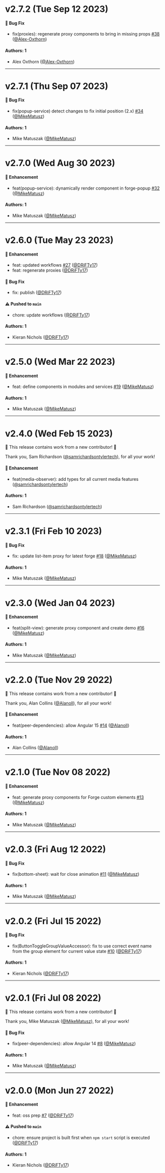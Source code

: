 # v2.7.2 (Tue Sep 12 2023)

#### 🐛 Bug Fix

- fix(proxies): regenerate proxy components to bring in missing props [#38](https://github.com/tyler-technologies-oss/forge-angular/pull/38) ([@Alex-Oxthorn](https://github.com/Alex-Oxthorn))

#### Authors: 1

- Alex Oxthorn ([@Alex-Oxthorn](https://github.com/Alex-Oxthorn))

---

# v2.7.1 (Thu Sep 07 2023)

#### 🐛 Bug Fix

- fix(popup-service) detect changes to fix initial position (2.x) [#34](https://github.com/tyler-technologies-oss/forge-angular/pull/34) ([@MikeMatusz](https://github.com/MikeMatusz))

#### Authors: 1

- Mike Matuszak ([@MikeMatusz](https://github.com/MikeMatusz))

---

# v2.7.0 (Wed Aug 30 2023)

#### 🚀 Enhancement

- feat(popup-service): dynamically render component in forge-popup [#32](https://github.com/tyler-technologies-oss/forge-angular/pull/32) ([@MikeMatusz](https://github.com/MikeMatusz))

#### Authors: 1

- Mike Matuszak ([@MikeMatusz](https://github.com/MikeMatusz))

---

# v2.6.0 (Tue May 23 2023)

#### 🚀 Enhancement

- feat: updated workflows [#27](https://github.com/tyler-technologies-oss/forge-angular/pull/27) ([@DRiFTy17](https://github.com/DRiFTy17))
- feat: regenerate proxies ([@DRiFTy17](https://github.com/DRiFTy17))

#### 🐛 Bug Fix

- fix: publish ([@DRiFTy17](https://github.com/DRiFTy17))

#### ⚠️ Pushed to `main`

- chore: update workflows ([@DRiFTy17](https://github.com/DRiFTy17))

#### Authors: 1

- Kieran Nichols ([@DRiFTy17](https://github.com/DRiFTy17))

---

# v2.5.0 (Wed Mar 22 2023)

#### 🚀 Enhancement

- feat: define components in modules and services [#19](https://github.com/tyler-technologies-oss/forge-angular/pull/19) ([@MikeMatusz](https://github.com/MikeMatusz))

#### Authors: 1

- Mike Matuszak ([@MikeMatusz](https://github.com/MikeMatusz))

---

# v2.4.0 (Wed Feb 15 2023)

:tada: This release contains work from a new contributor! :tada:

Thank you, Sam Richardson ([@samrichardsontylertech](https://github.com/samrichardsontylertech)), for all your work!

#### 🚀 Enhancement

- feat(media-observer): add types for all current media features ([@samrichardsontylertech](https://github.com/samrichardsontylertech))

#### Authors: 1

- Sam Richardson ([@samrichardsontylertech](https://github.com/samrichardsontylertech))

---

# v2.3.1 (Fri Feb 10 2023)

#### 🐛 Bug Fix

- fix: update list-item proxy for latest forge [#18](https://github.com/tyler-technologies-oss/forge-angular/pull/18) ([@MikeMatusz](https://github.com/MikeMatusz))

#### Authors: 1

- Mike Matuszak ([@MikeMatusz](https://github.com/MikeMatusz))

---

# v2.3.0 (Wed Jan 04 2023)

#### 🚀 Enhancement

- feat(split-view): generate proxy component and create demo [#16](https://github.com/tyler-technologies-oss/forge-angular/pull/16) ([@MikeMatusz](https://github.com/MikeMatusz))

#### Authors: 1

- Mike Matuszak ([@MikeMatusz](https://github.com/MikeMatusz))

---

# v2.2.0 (Tue Nov 29 2022)

:tada: This release contains work from a new contributor! :tada:

Thank you, Alan Collins ([@Alanoll](https://github.com/Alanoll)), for all your work!

#### 🚀 Enhancement

- feat(peer-dependencies): allow Angular 15 [#14](https://github.com/tyler-technologies-oss/forge-angular/pull/14) ([@Alanoll](https://github.com/Alanoll))

#### Authors: 1

- Alan Collins ([@Alanoll](https://github.com/Alanoll))

---

# v2.1.0 (Tue Nov 08 2022)

#### 🚀 Enhancement

- feat: generate proxy components for Forge custom elements [#13](https://github.com/tyler-technologies-oss/forge-angular/pull/13) ([@MikeMatusz](https://github.com/MikeMatusz))

#### Authors: 1

- Mike Matuszak ([@MikeMatusz](https://github.com/MikeMatusz))

---

# v2.0.3 (Fri Aug 12 2022)

#### 🐛 Bug Fix

- fix(bottom-sheet): wait for close animation [#11](https://github.com/tyler-technologies-oss/forge-angular/pull/11) ([@MikeMatusz](https://github.com/MikeMatusz))

#### Authors: 1

- Mike Matuszak ([@MikeMatusz](https://github.com/MikeMatusz))

---

# v2.0.2 (Fri Jul 15 2022)

#### 🐛 Bug Fix

- fix(ButtonToggleGroupValueAccessor): fix to use correct event name from the group element for current value state [#10](https://github.com/tyler-technologies-oss/forge-angular/pull/10) ([@DRiFTy17](https://github.com/DRiFTy17))

#### Authors: 1

- Kieran Nichols ([@DRiFTy17](https://github.com/DRiFTy17))

---

# v2.0.1 (Fri Jul 08 2022)

:tada: This release contains work from a new contributor! :tada:

Thank you, Mike Matuszak ([@MikeMatusz](https://github.com/MikeMatusz)), for all your work!

#### 🐛 Bug Fix

- fix(peer-dependencies): allow Angular 14 [#8](https://github.com/tyler-technologies-oss/forge-angular/pull/8) ([@MikeMatusz](https://github.com/MikeMatusz))

#### Authors: 1

- Mike Matuszak ([@MikeMatusz](https://github.com/MikeMatusz))

---

# v2.0.0 (Mon Jun 27 2022)

#### 🚀 Enhancement

- feat: oss prep [#7](https://github.com/tyler-technologies-oss/forge-angular/pull/7) ([@DRiFTy17](https://github.com/DRiFTy17))

#### ⚠️ Pushed to `main`

- chore: ensure project is built first when `npm start` script is executed ([@DRiFTy17](https://github.com/DRiFTy17))

#### Authors: 1

- Kieran Nichols ([@DRiFTy17](https://github.com/DRiFTy17))
